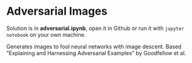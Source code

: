 # Adversarial Images

Solution is in __adversarial.ipynb__, open it in Github or run it with `jupyter notebook` on your own machine.

Generates images to fool neural networks with image descent. Based "Explaining and Harnessing Adversarial Examples" by Goodfellow et al.

